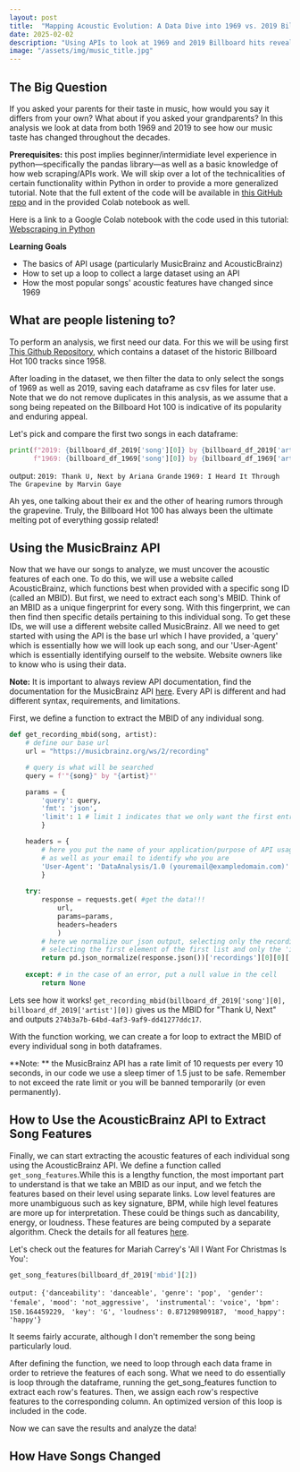 ```yaml
---
layout: post
title:  "Mapping Acoustic Evolution: A Data Dive into 1969 vs. 2019 Billboard Hot 100 Hits"
date: 2025-02-02
description: "Using APIs to look at 1969 and 2019 Billboard hits reveals a stark acoustic evolution—from raw guitar solos to algorithm-friendly synth drops—in this data-driven analysis of these musical eras."
image: "/assets/img/music_title.jpg"
---
```


## The Big Question
If you asked your parents for their taste in music, how would you say it differs from your own? What about if you asked your grandparents? In this analysis we look at data from both 1969 and 2019 to see how our music taste has changed throughout the decades.

**Prerequisites:** this post implies beginner/intermidiate level experience in python—specifically the pandas library—as well as a basic knowledge of how web scraping/APIs work. We will skip over a lot of the technicalities of certain functionality within Python in order to provide a more generalized tutorial. Note that the full extent of the code will be available in <a href="$#%#$%#$%#$%$" target="_blank">this GitHub repo</a> and in the provided Colab notebook as well.

Here is a link to a Google Colab notebook with the code used in this tutorial: <a href="https://colab.research.google.com/drive/******************" target="_blank">Webscraping in Python</a>

**Learning Goals**

- The basics of API usage (particularly MusicBrainz and AcousticBrainz)
- How to set up a loop to collect a large dataset using an API
- How the most popular songs' acoustic features have changed since 1969

## What are people listening to?

To perform an analysis, we first need our data. For this we will be using first <a href="https://github.com/mhollingshead/billboard-hot-100/tree/main" target="_blank">This Github Repository</a>, which contains a dataset of the historic Billboard Hot 100 tracks since 1958. 

After loading in the dataset, we then filter the data to only select the songs of 1969 as well as 2019, saving each dataframe as csv files for later use. Note that we do not remove duplicates in this analysis, as we assume that a song being repeated on the Billboard Hot 100 is indicative of its popularity and enduring appeal.

Let's pick and compare the first two songs in each dataframe:

```python
print(f"2019: {billboard_df_2019['song'][0]} by {billboard_df_2019['artist'][0]}\n"
      f"1969: {billboard_df_1969['song'][0]} by {billboard_df_1969['artist'][0]}")
```

output: 
`2019: Thank U, Next by Ariana Grande`
`1969: I Heard It Through The Grapevine by Marvin Gaye`

Ah yes, one talking about their ex and the other of hearing rumors through the grapevine. Truly, the Billboard Hot 100 has always been the ultimate melting pot of everything gossip related!

## Using the MusicBrainz API

Now that we have our songs to analyze, we must uncover the acoustic features of each one. To do this, we will use a website called AcousticBrainz, which functions best when provided with a specific song ID (called an MBID). But first, we need to extract each song's MBID. Think of an MBID as a unique fingerprint for every song. With this fingerprint, we can then find then specific details pertaining to this individual song. To get these IDs, we will use a different website called MusicBrainz. All we need to get started with using the API is the base url which I have provided, a 'query' which is essentially how we will look up each song, and our 'User-Agent' which is essentially identifying ourself to the website. Website owners like to know who is using their data.

**Note:** It is important to always review API documentation, find the documentation for the MusicBrainz API <a href="https://musicbrainz.org/doc/Beginners_Guide" target="_blank">here</a>. Every API is different and had different syntax, requirements, and limitations.

First, we define a function to extract the MBID of any individual song.

```python
def get_recording_mbid(song, artist):
    # define our base url
    url = "https://musicbrainz.org/ws/2/recording"

    # query is what will be searched
    query = f'"{song}" by "{artist}"'

    params = {
        'query': query,
        'fmt': 'json',
        'limit': 1 # limit 1 indicates that we only want the first entry
        }

    headers = {
        # here you put the name of your application/purpose of API usage
        # as well as your email to identify who you are
        'User-Agent': 'DataAnalysis/1.0 (youremail@exampledomain.com)' 
        }
    
    try:
        response = requests.get( #get the data!!!
            url,
            params=params,
            headers=headers
            )
        # here we normalize our json output, selecting only the recording part of the multi-nested list, 
        # selecting the first element of the first list and only the 'id', this will give us the MBID
        return pd.json_normalize(response.json())['recordings'][0][0]['id']
    
    except: # in the case of an error, put a null value in the cell
        return None
```

Lets see how it works! `get_recording_mbid(billboard_df_2019['song'][0], billboard_df_2019['artist'][0])` gives us the MBID for "Thank U, Next" and outputs `274b3a7b-64bd-4af3-9af9-dd41277ddc17`.

With the function working, we can create a for loop to extract the MBID of every individual song in both dataframes.

**Note: ** the MusicBrainz API has a rate limit of 10 requests per every 10 seconds, in our code we use a sleep timer of 1.5 just to be safe. Remember to not exceed the rate limit or you will be banned temporarily (or even permanently).

## How to Use the AcousticBrainz API to Extract Song Features

Finally, we can start extracting the acoustic features of each individual song using the AcousticBrainz API. We define a function called `get_song_features`.While this is a lengthy function, the most important part to understand is that we take an MBID as our input, and we fetch the features based on their level using separate links. Low level features are more unambiguous such as key signature, BPM, while high level features are more up for interpretation. These could be things such as dancability, energy, or loudness. These features are being computed by a separate algorithm. Check the details for all features <a href="https://acousticbrainz.org/data" target="_blank">here</a>.

Let's check out the features for Mariah Carrey's 'All I Want For Christmas Is You':

```python
get_song_features(billboard_df_2019['mbid'][2])
```

`output: {'danceability': 'danceable', 'genre': 'pop', `
          `'gender': 'female', 'mood': 'not_aggressive', `
          `'instrumental': 'voice', 'bpm': 150.164459229, `
          `'key': 'G', 'loudness': 0.871298909187, `
          `'mood_happy': 'happy'}`

It seems fairly accurate, although I don't remember the song being particularly loud.

After defining the function, we need to loop through each data frame in order to retrieve the features of each song. What we need to do essentially is loop through the dataframe, running the get_song_features function to extract each row's features. Then, we assign each row's respective features to the corresponding column. An optimized version of this loop is included in the code.

Now we can save the results and analyze the data!

## How Have Songs Changed

